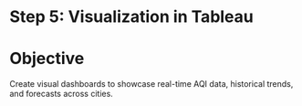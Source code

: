 # Step 5: Visualization in Tableau

# Objective
Create visual dashboards to showcase real-time AQI data, historical trends, and forecasts across cities.
